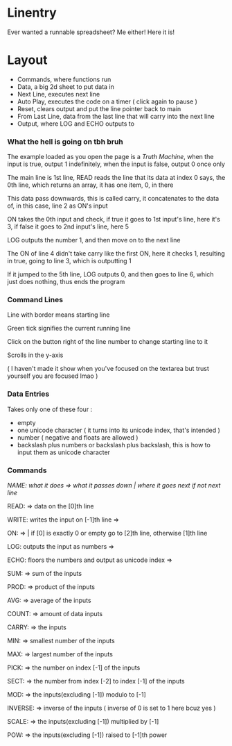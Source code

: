 # Linentry

Ever wanted a runnable spreadsheet? Me either! Here it is!

# Layout

- Commands, where functions run
- Data, a big 2d sheet to put data in
- Next Line, executes next line
- Auto Play, executes the code on a timer ( click again to pause )
- Reset, clears output and put the line pointer back to main
- From Last Line, data from the last line that will carry into the next line
- Output, where LOG and ECHO outputs to

### What the hell is going on tbh bruh

The example loaded as you open the page is a _Truth Machine_, when the input is true, output 1 indefinitely, when the input is false, output 0 once only

The main line is 1st line, READ reads the line that its data at index 0 says, the 0th line, which returns an array, it has one item, 0, in there

This data pass downwards, this is called carry, it concatenates to the data of, in this case, line 2 as ON's input

ON takes the 0th input and check, if true it goes to 1st input's line, here it's 3, if false it goes to 2nd input's line, here 5

LOG outputs the number 1, and then move on to the next line

The ON of line 4 didn't take carry like the first ON, here it checks 1, resulting in true, going to line 3, which is outputting 1

If it jumped to the 5th line, LOG outputs 0, and then goes to line 6, which just does nothing, thus ends the program

### Command Lines

Line with border means starting line

Green tick signifies the current running line

Click on the button right of the line number to change starting line to it

Scrolls in the y-axis

( I haven't made it show when you've focused on the textarea but trust yourself you are focused lmao )

### Data Entries

Takes only one of these four :

- empty
- one unicode character ( it turns into its unicode index, that's intended )
- number ( negative and floats are allowed )
- backslash plus numbers or backslash plus backslash, this is how to input them as unicode character

### Commands

_NAME: what it does => what it passes down | where it goes next if not next line_

READ: => data on the [0]th line

WRITE: writes the input on [-1]th line  =>

ON: => | if [0] is exactly 0 or empty go to [2]th line, otherwise [1]th line

LOG: outputs the input as numbers =>

ECHO: floors the numbers and output as unicode index =>

SUM: => sum of the inputs

PROD: => product of the inputs

AVG: => average of the inputs

COUNT: => amount of data inputs

CARRY: => the inputs

MIN: => smallest number of the inputs

MAX: => largest number of the inputs

PICK: => the number on index [-1] of the inputs

SECT: => the number from index [-2] to index [-1] of the inputs

MOD: => the inputs(excluding [-1]) modulo to [-1]

INVERSE: => inverse of the inputs ( inverse of 0 is set to 1 here bcuz yes )

SCALE: => the inputs(excluding [-1]) multiplied by [-1]

POW: => the inputs(excluding [-1]) raised to [-1]th power
